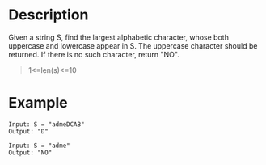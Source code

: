 # Description
Given a string S, find the largest alphabetic character, whose both uppercase and lowercase appear in S. The uppercase character should be returned. If there is no such character, return "NO".

> 1<=len(s)<=10
# Example
```
Input: S = "admeDCAB"
Output: "D"

Input: S = "adme"
Output: "NO"
```